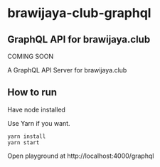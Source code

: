 # brawijaya-club-graphql

## GraphQL API for brawijaya.club

COMING SOON

A GraphQL API Server for brawijaya.club

## How to run
Have node installed

Use Yarn if you want.

```
yarn install
yarn start
```

Open playground at http://localhost:4000/graphql
